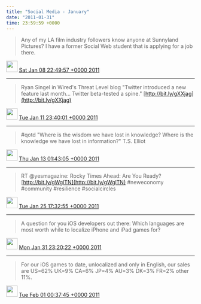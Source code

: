 ```yaml
---    
title: "Social Media - January"
date: "2011-01-31"
time: 23:59:59 +0000
---
```


> Any of my LA film industry followers know anyone at Sunnyland Pictures? I have a former Social Web student that is applying for a job there.

<img src="{{ site.url }}{{ site.baseurl }}/assets/images/media/tweet.ico" width="30" /> [Sat Jan 08 22:49:57 +0000 2011](https://twitter.com/ChristopherA/status/23874073389965312)

----

> Ryan Singel in Wired's Threat Level blog "Twitter introduced a new feature last month… Twitter beta-tested a spine." [http://bit.ly/gXXjag](http://bit.ly/gXXjag)

<img src="{{ site.url }}{{ site.baseurl }}/assets/images/media/tweet.ico" width="30" /> [Tue Jan 11 23:40:01 +0000 2011](https://twitter.com/ChristopherA/status/24973839133835264)

----

> #qotd "Where is the wisdom we have lost in knowledge? Where is the knowledge we have lost in information?" T.S. Elliot

<img src="{{ site.url }}{{ site.baseurl }}/assets/images/media/tweet.ico" width="30" /> [Thu Jan 13 01:43:05 +0000 2011](https://twitter.com/ChristopherA/status/25367197404631040)

----

> RT @yesmagazine: Rocky Times Ahead: Are You Ready? [http://bit.ly/gWglTN](http://bit.ly/gWglTN) #neweconomy #community #resilience #socialcircles

<img src="{{ site.url }}{{ site.baseurl }}/assets/images/media/tweet.ico" width="30" /> [Tue Jan 25 17:32:55 +0000 2011](https://twitter.com/ChristopherA/status/29954882169479168)

----

> A question for you iOS developers out there: Which languages are most worth while to localize iPhone and iPad games for?

<img src="{{ site.url }}{{ site.baseurl }}/assets/images/media/tweet.ico" width="30" /> [Mon Jan 31 23:20:22 +0000 2011](https://twitter.com/ChristopherA/status/32216648651898880)

----

> For our iOS games to date, unlocalized and only in English, our sales are US=62% UK=9% CA=6% JP=4% AU=3% DK=3% FR=2% other 11%.

<img src="{{ site.url }}{{ site.baseurl }}/assets/images/media/tweet.ico" width="30" /> [Tue Feb 01 00:37:45 +0000 2011](https://twitter.com/ChristopherA/status/32236123036057601)